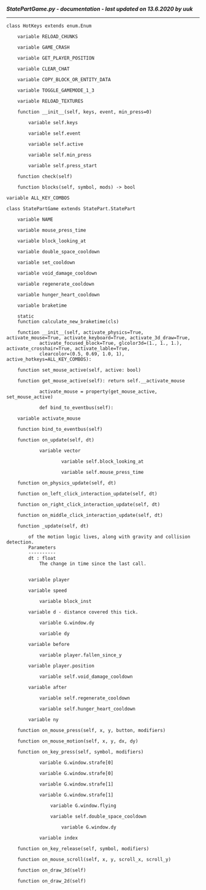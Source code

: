 ***StatePartGame.py - documentation - last updated on 13.6.2020 by uuk***
___

    class HotKeys extends enum.Enum

        variable RELOAD_CHUNKS

        variable GAME_CRASH

        variable GET_PLAYER_POSITION

        variable CLEAR_CHAT

        variable COPY_BLOCK_OR_ENTITY_DATA

        variable TOGGLE_GAMEMODE_1_3

        variable RELOAD_TEXTURES

        function __init__(self, keys, event, min_press=0)

            variable self.keys

            variable self.event

            variable self.active

            variable self.min_press

            variable self.press_start

        function check(self)

        function blocks(self, symbol, mods) -> bool

    variable ALL_KEY_COMBOS

    class StatePartGame extends StatePart.StatePart

        variable NAME

        variable mouse_press_time

        variable block_looking_at

        variable double_space_cooldown

        variable set_cooldown

        variable void_damage_cooldown

        variable regenerate_cooldown

        variable hunger_heart_cooldown

        variable braketime

        static
        function calculate_new_braketime(cls)

        function __init__(self, activate_physics=True, activate_mouse=True, activate_keyboard=True, activate_3d_draw=True,
                activate_focused_block=True, glcolor3d=(1., 1., 1.), activate_crosshair=True, activate_lable=True,
                clearcolor=(0.5, 0.69, 1.0, 1), active_hotkeys=ALL_KEY_COMBOS):

        function set_mouse_active(self, active: bool)

        function get_mouse_active(self): return self.__activate_mouse
                
                activate_mouse = property(get_mouse_active, set_mouse_active)
                
                def bind_to_eventbus(self):

        variable activate_mouse

        function bind_to_eventbus(self)

        function on_update(self, dt)

                variable vector

                        variable self.block_looking_at

                        variable self.mouse_press_time

        function on_physics_update(self, dt)

        function on_left_click_interaction_update(self, dt)

        function on_right_click_interaction_update(self, dt)

        function on_middle_click_interaction_update(self, dt)

        function _update(self, dt)
            
            of the motion logic lives, along with gravity and collision detection.
            Parameters
            ----------
            dt : float
                The change in time since the last call.


            variable player

            variable speed

                variable block_inst

            variable d - distance covered this tick.

                variable G.window.dy

                variable dy

            variable before

                variable player.fallen_since_y

            variable player.position

                variable self.void_damage_cooldown

            variable after

                variable self.regenerate_cooldown

                variable self.hunger_heart_cooldown

            variable ny

        function on_mouse_press(self, x, y, button, modifiers)

        function on_mouse_motion(self, x, y, dx, dy)

        function on_key_press(self, symbol, modifiers)

                variable G.window.strafe[0]

                variable G.window.strafe[0]

                variable G.window.strafe[1]

                variable G.window.strafe[1]

                    variable G.window.flying

                    variable self.double_space_cooldown

                        variable G.window.dy

                variable index

        function on_key_release(self, symbol, modifiers)

        function on_mouse_scroll(self, x, y, scroll_x, scroll_y)

        function on_draw_3d(self)

        function on_draw_2d(self)
